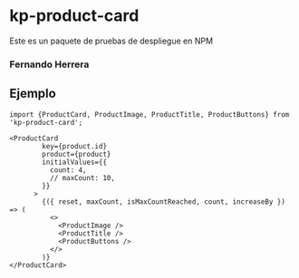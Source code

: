 # kp-product-card

Este es un paquete de pruebas de despliegue en NPM

### Fernando Herrera

## Ejemplo

```
import {ProductCard, ProductImage, ProductTitle, ProductButtons} from 'kp-product-card';
```

```
<ProductCard
        key={product.id}
        product={product}
        initialValues={{
          count: 4,
          // maxCount: 10,
        }}
      >
        {({ reset, maxCount, isMaxCountReached, count, increaseBy }) => (
          <>
            <ProductImage />
            <ProductTitle />
            <ProductButtons />
          </>
        )}
</ProductCard>
```

